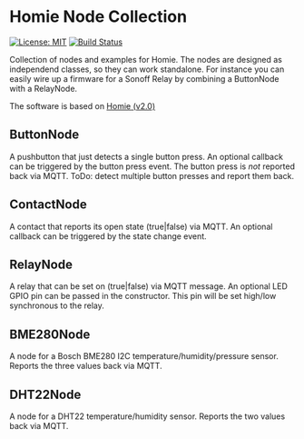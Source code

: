 # Homie Node Collection

[![License: MIT](https://img.shields.io/badge/License-MIT-yellow.svg)](https://opensource.org/licenses/MIT)
[![Build Status](https://travis-ci.org/luebbe/homie-node-collection.svg?branch=master)](https://travis-ci.org/luebbe/homie-node-collection)

Collection of nodes and examples for Homie. The nodes are designed as independend classes, so they can work standalone. For instance you can easily wire up a firmware for a Sonoff Relay by combining a ButtonNode with a RelayNode.

The software is based on [Homie (v2.0)](https://github.com/marvinroger/homie-esp8266)

## ButtonNode
A pushbutton that just detects a single button press. An optional callback can be triggered by the button press event. The button press is *not* reported back via MQTT. ToDo: detect multiple button presses and report them back.

## ContactNode
A contact that reports its open state (true|false) via MQTT. An optional callback can be triggered by the state change event.

## RelayNode
A relay that can be set on (true|false) via MQTT message. An optional LED GPIO pin can be passed in the constructor. This pin will be set high/low synchronous to the relay.

## BME280Node
A node for a Bosch BME280 I2C temperature/humidity/pressure sensor. Reports the three values back via MQTT.

## DHT22Node
A node for a DHT22 temperature/humidity sensor. Reports the two values back via MQTT.

